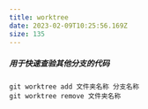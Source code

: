 ```yaml
---
title: worktree
date: 2023-02-09T10:25:56.169Z
size: 135
---
```

##### 用于快速查验其他分支的代码
```
git worktree add 文件夹名称 分支名称
git worktree remove 文件夹名称
```
